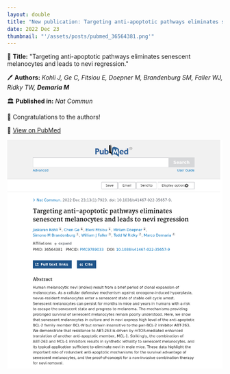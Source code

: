 ```yaml
---
layout: double
title: "New publication: Targeting anti-apoptotic pathways eliminates senescent melanocytes and leads to nevi regression"
date: 2022 Dec 23
thumbnail: "'/assets/posts/pubmed_36564381.png'"
---
```

📖 <strong>Title:</strong> "Targeting anti-apoptotic pathways eliminates senescent melanocytes and leads to nevi regression."  

🖊️ <strong>Authors:</strong> <em>Kohli J, Ge C, Fitsiou E, Doepner M, Brandenburg SM, Faller WJ, Ridky TW, <strong>Demaria M</strong></em>  

🏛️ <strong>Published in:</strong> <em>Nat Commun</em>  

🎉 Congratulations to the authors!  

🔗 <a href="https://pubmed.ncbi.nlm.nih.gov/36564381/">View on PubMed</a>  

![Publication Image](/assets/posts/pubmed_36564381.png)
